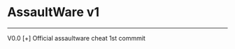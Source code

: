# AssaultWare v1



-----------------------------------------------------------------
V0.0
[+] Official assaultware cheat 1st commmit
